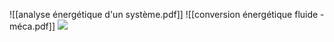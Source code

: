 ![[analyse énergétique d'un système.pdf]]
![[conversion énergétique fluide - méca.pdf]]
![](https://cdn.discordapp.com/attachments/552177599581913099/1147540209270005800/IMG_20230902_163446.jpg)